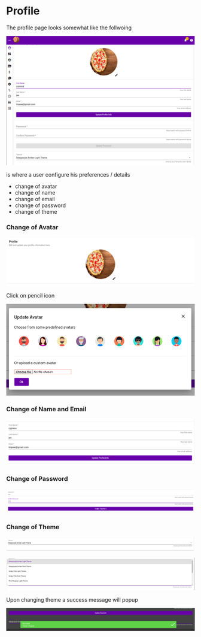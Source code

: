# Profile

The profile page looks somewhat like the follwoing

![](../../.gitbook/assets/profile.png)

is where a user configure his preferences / details 

* change of avatar
* change of name
* change of email
* change of password
* change of theme

### Change of Avatar

![](../../.gitbook/assets/profile-avatar.png)

Click on pencil icon

![](../../.gitbook/assets/profile-avatar-popup.png)

### Change of Name and Email

![](../../.gitbook/assets/profile-name-section.png)

### Change of Password

![](../../.gitbook/assets/profile-password-section.png)

### Change of Theme

![](../../.gitbook/assets/profile-theme-section.png)

![](../../.gitbook/assets/profile-theme-selection.png)

Upon changing theme a success message will popup

![](../../.gitbook/assets/profile-change-theme.png)

